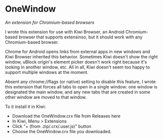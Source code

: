# OneWindow

*An extension for Chromium-based browsers*

I wrote this extension for use with Kiwi Browser, an Android Chromium-based browser that supports extensinso, but it should work with any Chromium-based browser.

Chrome for Android opens links from external apps in new windows and Kiwi Browser inherited this behavior. Sometimes Kiwi doesn't show the right window, uBlock origin's element picker doesn't work right because it's looking in another window, etc. All in all, Kiwi doesn't seem too happy to support multiple windows at the moment.

Absent any chrome://flags (or native) setting to disable this feature, I wrote this extension that forces all tabs to open in a single window: one window is designated the main window, and any new tabs that are created in some other window are moved to that window.

To it install it in Kiwi:

- Download the OneWindow.crx file from Releases here
- In Kiwi, Menu > Extensions
- Click "+ (from .zip/.crx/.user.js)" button
- Choose the OneWindow.crx file you downloaded.
